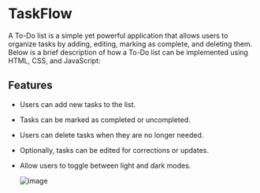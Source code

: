 # TaskFlow 
A To-Do list is a simple yet powerful application that allows users to organize tasks by adding, editing, marking as complete, and deleting them. Below is a brief description of how a To-Do list can be implemented using HTML, CSS, and JavaScript:

## Features
- Users can add new tasks to the list.
- Tasks can be marked as completed or uncompleted.
- Users can delete tasks when they are no longer needed.
- Optionally, tasks can be edited for corrections or updates.
- Allow users to toggle between light and dark modes.

  ![image](https://github.com/user-attachments/assets/94d59529-67a1-44f4-94c4-bc2dcc1d3d4e)
